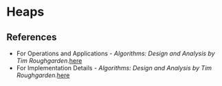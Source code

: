 # Heaps



## References
* For Operations and Applications - *Algorithms: Design and Analysis by Tim Roughgarden*.[here](https://www.youtube.com/watch?v=mNYHDv7SbDI&index=59&list=PLXFMmlk03Dt7Q0xr1PIAriY5623cKiH7V&t=0s)
* For Implementation Details - *Algorithms: Design and Analysis by Tim Roughgarden*.[here](https://www.youtube.com/watch?v=6VI5kJu8Mv4&index=60&list=PLXFMmlk03Dt7Q0xr1PIAriY5623cKiH7V&t=0s)
